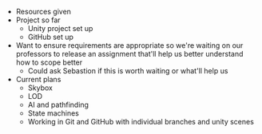 - Resources given
- Project so far
	- Unity project set up
	- GitHub set up
- Want to ensure requirements are appropriate so we're waiting on our professors to release an assignment that'll help us better understand how to scope better
	- Could ask Sebastion if this is worth waiting or what'll help us
- Current plans
	- Skybox
	- LOD
	- AI and pathfinding
	- State machines
	- Working in Git and GitHub with individual branches and unity scenes